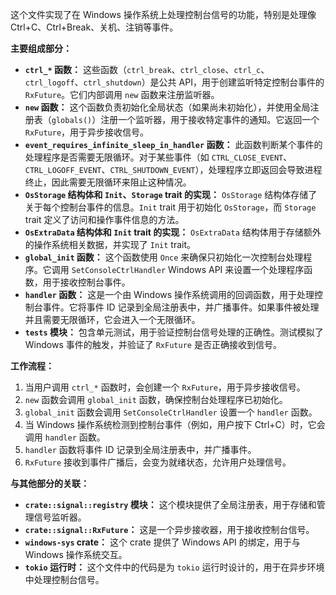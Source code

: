 这个文件实现了在 Windows 操作系统上处理控制台信号的功能，特别是处理像 Ctrl+C、Ctrl+Break、关机、注销等事件。

**主要组成部分：**

*   **`ctrl_*` 函数：** 这些函数（`ctrl_break`、`ctrl_close`、`ctrl_c`、`ctrl_logoff`、`ctrl_shutdown`）是公共 API，用于创建监听特定控制台事件的 `RxFuture`。它们内部调用 `new` 函数来注册监听器。
*   **`new` 函数：**  这个函数负责初始化全局状态（如果尚未初始化），并使用全局注册表（`globals()`）注册一个监听器，用于接收特定事件的通知。它返回一个 `RxFuture`，用于异步接收信号。
*   **`event_requires_infinite_sleep_in_handler` 函数：**  此函数判断某个事件的处理程序是否需要无限循环。对于某些事件（如 `CTRL_CLOSE_EVENT`、`CTRL_LOGOFF_EVENT`、`CTRL_SHUTDOWN_EVENT`），处理程序立即返回会导致进程终止，因此需要无限循环来阻止这种情况。
*   **`OsStorage` 结构体和 `Init`、`Storage` trait 的实现：**  `OsStorage` 结构体存储了关于每个控制台事件的信息。`Init` trait 用于初始化 `OsStorage`，而 `Storage` trait 定义了访问和操作事件信息的方法。
*   **`OsExtraData` 结构体和 `Init` trait 的实现：**  `OsExtraData` 结构体用于存储额外的操作系统相关数据，并实现了 `Init` trait。
*   **`global_init` 函数：**  这个函数使用 `Once` 来确保只初始化一次控制台处理程序。它调用 `SetConsoleCtrlHandler` Windows API 来设置一个处理程序函数，用于接收控制台事件。
*   **`handler` 函数：**  这是一个由 Windows 操作系统调用的回调函数，用于处理控制台事件。它将事件 ID 记录到全局注册表中，并广播事件。如果事件被处理并且需要无限循环，它会进入一个无限循环。
*   **`tests` 模块：**  包含单元测试，用于验证控制台信号处理的正确性。测试模拟了 Windows 事件的触发，并验证了 `RxFuture` 是否正确接收到信号。

**工作流程：**

1.  当用户调用 `ctrl_*` 函数时，会创建一个 `RxFuture`，用于异步接收信号。
2.  `new` 函数会调用 `global_init` 函数，确保控制台处理程序已初始化。
3.  `global_init` 函数会调用 `SetConsoleCtrlHandler` 设置一个 `handler` 函数。
4.  当 Windows 操作系统检测到控制台事件（例如，用户按下 Ctrl+C）时，它会调用 `handler` 函数。
5.  `handler` 函数将事件 ID 记录到全局注册表中，并广播事件。
6.  `RxFuture` 接收到事件广播后，会变为就绪状态，允许用户处理信号。

**与其他部分的关联：**

*   **`crate::signal::registry` 模块：**  这个模块提供了全局注册表，用于存储和管理信号监听器。
*   **`crate::signal::RxFuture`：**  这是一个异步接收器，用于接收控制台信号。
*   **`windows-sys` crate：**  这个 crate 提供了 Windows API 的绑定，用于与 Windows 操作系统交互。
*   **`tokio` 运行时：**  这个文件中的代码是为 `tokio` 运行时设计的，用于在异步环境中处理控制台信号。

